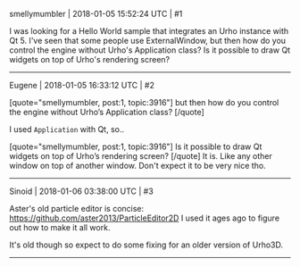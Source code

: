 smellymumbler | 2018-01-05 15:52:24 UTC | #1

I was looking for a Hello World sample that integrates an Urho instance with Qt 5. I've seen that some people use ExternalWindow, but then how do you control the engine without Urho's Application class? Is it possible to draw Qt widgets on top of Urho's rendering screen?

-------------------------

Eugene | 2018-01-05 16:33:12 UTC | #2

[quote="smellymumbler, post:1, topic:3916"]
but then how do you control the engine without Urho’s Application class?
[/quote]

I used `Application` with Qt, so..

[quote="smellymumbler, post:1, topic:3916"]
Is it possible to draw Qt widgets on top of Urho’s rendering screen?
[/quote]
It is. Like any other window on top of another window. Don't expect it to be very nice tho.

-------------------------

Sinoid | 2018-01-06 03:38:00 UTC | #3

Aster's old particle editor is concise: https://github.com/aster2013/ParticleEditor2D I used it ages ago to figure out how to make it all work.

It's old though so expect to do some fixing for an older version of Urho3D.

-------------------------

